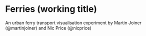 # Ferries (working title)

An urban ferry transport visualisation experiment by Martin Joiner (@martinjoiner) and Nic Price (@nicprice) 

